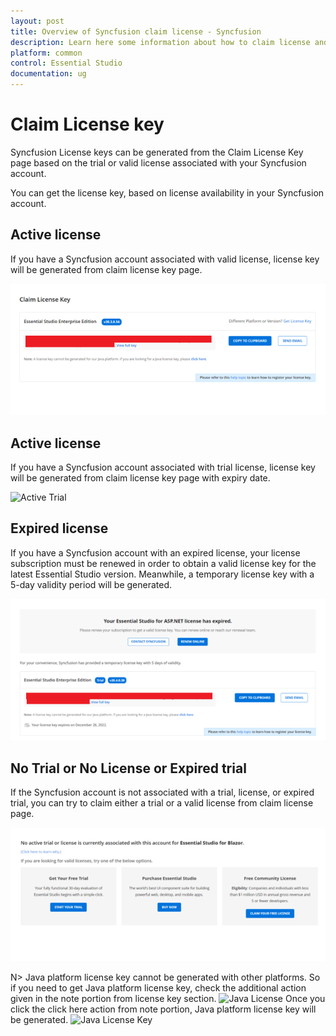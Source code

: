 ```yaml
---
layout: post
title: Overview of Syncfusion claim license - Syncfusion
description: Learn here some information about how to claim license and more details.
platform: common
control: Essential Studio
documentation: ug
---
```


# Claim License key

Syncfusion License keys can be generated from the Claim License Key page based on the trial or valid license associated with your Syncfusion account.

You can get the license key, based on license availability in your Syncfusion account.

## Active license

If you have a Syncfusion account associated with valid license, license key will be generated from claim license key page.

![Active License](licensing-images/active-license.png)

## Active license

If you have a Syncfusion account associated with trial license, license key will be generated from claim license key page with expiry date.

![Active Trial](active-trial.png)

## Expired license

If you have a Syncfusion account with an expired license, your license subscription must be renewed in order to obtain a valid license key for the latest Essential Studio version. Meanwhile, a temporary license key with a 5-day validity period will be generated.

![Expired License](licensing-images/expired-license.png)

## No Trial or No License or Expired trial

If the Syncfusion account is not associated with a trial, license, or expired trial, you can try to claim either a trial or a valid license from claim license page.

![No Trial or No License](licensing-images/no-active-trial-or-license.png)

N> Java platform license key cannot be generated with other platforms. So if you need to get Java platform license key, check the additional action given in the note portion from license key section.
![Java License](java-license.png)
Once you click the click here action from note portion, Java platform license key will be generated.
![Java License Key](java-license-key.png)

